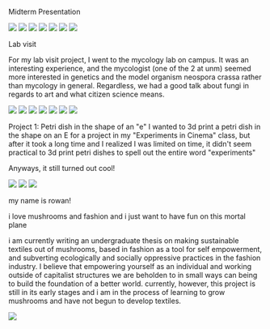 Midterm Presentation

<img src="pSlide5 (4).JPG"> <img src="pSlide5 (5).JPG"> <img src="pSlide5 (6).JPG"> <img src="pSlide5 (7).JPG"> <img src="pSlide5 (1).JPG"> <img src="pSlide5 (2).JPG"> <img src="pSlide5 (3).JPG">



Lab visit

For my lab visit project, I went to the mycology lab on campus. It was an interesting experience, and the mycologist (one of the 2 at unm) seemed more interested in genetics and the model organism neospora crassa rather than mycology in general. Regardless, we had a good talk about fungi in regards to art and what citizen science means.

<img src="Slide1.JPG"> <img src="Slide2.JPG"> <img src="Slide3.JPG"> <img src="Slide4.JPG"> <img src="Slide5.JPG"> <img src="Slide6.JPG"> <img src="Slide7.JPG"> 


Project 1: Petri dish in the shape of an "e"
I wanted to 3d print a petri dish in the shape on an E for a project in my "Experiments in Cinema" class, but after it took a long time and I realized I was limited on time, it didn't seem practical to 3d print petri dishes to spell out the entire word "experiments" 

Anyways, it still turned out cool!


<img src="e_image1.jpg">
<img src="e_image2.jpg">
<img src="e_image3.jpg">




my name is rowan!

i love mushrooms and fashion and i just want to have fun on this mortal plane


i am currently writing an undergraduate thesis on making sustainable textiles out of mushrooms, based in fashion as a tool for self empowerment, and subverting ecologically and socially oppressive practices in the fashion industry. I believe that empowering yourself as an individual and working outside of capitalist structures we are beholden to in small ways can being to build the foundation of a better world. currently, however, this project is still in its early stages and i am in the process of learning to grow mushrooms and have not begun to develop textiles.  


<img src="github.jpg">

